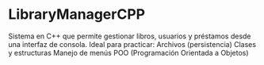 # LibraryManagerCPP
Sistema en C++ que permite gestionar libros, usuarios y préstamos desde una interfaz de consola. Ideal para practicar:      Archivos (persistencia)      Clases y estructuras      Manejo de menús      POO (Programación Orientada a Objetos)
